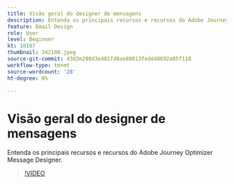 ```yaml
---
title: Visão geral do designer de mensagens
description: Entenda os principais recursos e recursos do Adobe Journey Optimizer Message Designer.
feature: Email Design
role: User
level: Beginner
kt: 10167
thumbnail: 342100.jpeg
source-git-commit: 43d3e290d3e481fd8ae88813fedd48692a85f118
workflow-type: tm+mt
source-wordcount: '28'
ht-degree: 0%

---
```



# Visão geral do designer de mensagens

Entenda os principais recursos e recursos do Adobe Journey Optimizer Message Designer.

>[!VIDEO](https://video.tv.adobe.com/v/342100?quality=12&learn=on)
